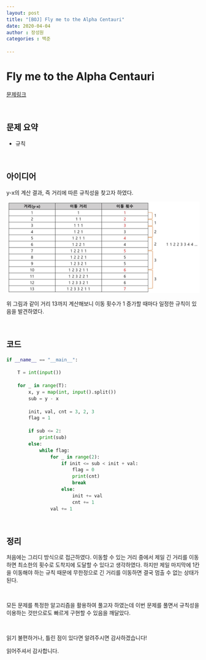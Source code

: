 ```yaml
---
layout: post
title: "[BOJ] Fly me to the Alpha Centauri"
date: 2020-04-04
author : 장성원
categories : 백준

---
```


# Fly me to the Alpha Centauri

[문제링크](https://www.acmicpc.net/problem/1011)

<br>

## 문제 요약

- 규칙

<br>

## 아이디어

y-x의 계산 결과, 즉 거리에 따른 규칙성을 찾고자 하였다.

![1011](/assets/image/1011.JPG)

위 그림과 같이 거리 13까지 계산해보니 이동 횟수가 1 증가할 때마다 일정한 규칙이 있음을 발견하였다.

<br>

## 코드

```python
if __name__ == "__main__":

    T = int(input())

    for _ in range(T):
        x, y = map(int, input().split())
        sub = y - x

        init, val, cnt = 3, 2, 3
        flag = 1

        if sub <= 2:
            print(sub)
        else:
            while flag:
                for _ in range(2):
                    if init <= sub < init + val:
                        flag = 0
                        print(cnt)
                        break
                    else:
                        init += val
                        cnt += 1
                val += 1
```

<br>

## 정리

처음에는 그리디 방식으로 접근하였다. 이동할 수 있는 거리 중에서 제일 긴 거리를 이동하면 최소한의 횟수로 도착지에 도달할 수 있다고 생각하였다. 하지만 제일 마지막에 1칸을 이동해야 하는 규칙 때문에 무한정으로 긴 거리를 이동하면 결국 멈출 수 없는 상태가 된다. 

<br>

모든 문제를 특정한 알고리즘을 활용하여 풀고자 하였는데 이번 문제를 풀면서 규칙성을 이용하는 것만으로도 빠르게 구현할 수 있음을 깨달았다.



 <br>

읽기 불편하거나, 틀린 점이 있다면 알려주시면 감사하겠습니다!

읽어주셔서 감사합니다.